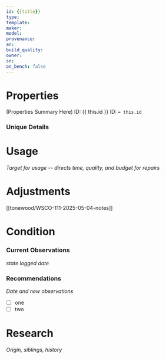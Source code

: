 ```yaml
---
id: {{title}}
type: 
template: 
maker: 
model: 
provenance: 
an: 
build_quality: 
owner: 
sn: 
on_bench: false
---
```


# Properties

(Properties Summary Here)
ID: {{ this.id }}
ID: `= this.id`



### Unique Details
# Usage

*Target for usage -- directs time, quality, and budget for repairs*

# Adjustments

[[tonewood/WSCO-111-2025-05-04-notes]]

# Condition

### Current Observations

*state*
*logged date*


### Recommendations

*Date and new observations*
 - [ ] one
 - [ ] two

# Research

*Origin, siblings, history*
